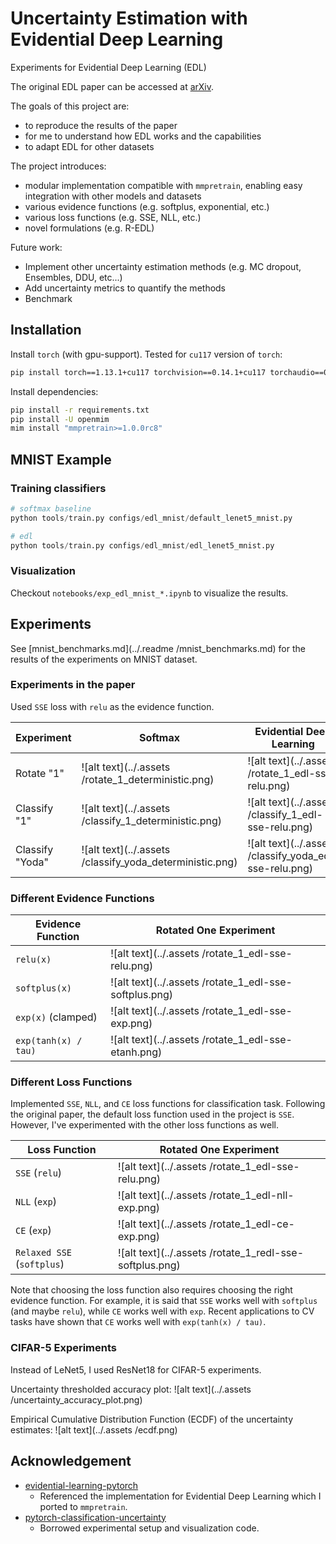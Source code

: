 # Uncertainty Estimation with Evidential Deep Learning

Experiments for Evidential Deep Learning (EDL)

The original EDL paper can be accessed at [arXiv](http://arxiv.org/abs/1806.01768).

The goals of this project are:
- to reproduce the results of the paper
- for me to understand how EDL works and the capabilities
- to adapt EDL for other datasets

The project introduces:
- modular implementation compatible with `mmpretrain`, enabling easy integration with other models and datasets
- various evidence functions (e.g. softplus, exponential, etc.)
- various loss functions (e.g. SSE, NLL, etc.)
- novel formulations (e.g. R-EDL)

Future work:
- Implement other uncertainty estimation methods (e.g. MC dropout, Ensembles, DDU, etc...)
- Add uncertainty metrics to quantify the methods
- Benchmark

## Installation

Install `torch` (with gpu-support).
Tested for `cu117` version of `torch`:
```bash
pip install torch==1.13.1+cu117 torchvision==0.14.1+cu117 torchaudio==0.13.1 --extra-index-url https://download.pytorch.org/whl/cu117
```

Install dependencies:
```bash
pip install -r requirements.txt
pip install -U openmim
mim install "mmpretrain>=1.0.0rc8"
```

## MNIST Example

### Training classifiers

```python
# softmax baseline
python tools/train.py configs/edl_mnist/default_lenet5_mnist.py

# edl
python tools/train.py configs/edl_mnist/edl_lenet5_mnist.py
```

### Visualization

Checkout `notebooks/exp_edl_mnist_*.ipynb` to visualize the results.


## Experiments

See [mnist_benchmarks.md](../.readme /mnist_benchmarks.md) for the results of the experiments on MNIST dataset.

### Experiments in the paper

Used `SSE` loss with `relu` as the evidence function.

| Experiment | Softmax  | Evidential Deep Learning |
| ---------- | -------- | -------- |
| Rotate "1" | ![alt text](../.assets /rotate_1_deterministic.png) | ![alt text](../.assets /rotate_1_edl-sse-relu.png) |
| Classify "1" | ![alt text](../.assets /classify_1_deterministic.png) | ![alt text](../.assets /classify_1_edl-sse-relu.png) |
| Classify "Yoda" | ![alt text](../.assets /classify_yoda_deterministic.png) | ![alt text](../.assets /classify_yoda_edl-sse-relu.png) |


### Different Evidence Functions

| Evidence Function | Rotated One Experiment |
| ----------------- | ---------------------- |
| `relu(x)`         | ![alt text](../.assets /rotate_1_edl-sse-relu.png) |
| `softplus(x)`     | ![alt text](../.assets /rotate_1_edl-sse-softplus.png) |
| `exp(x)` (clamped) | ![alt text](../.assets /rotate_1_edl-sse-exp.png) |
| `exp(tanh(x) / tau)` | ![alt text](../.assets /rotate_1_edl-sse-etanh.png) |

### Different Loss Functions

Implemented `SSE`, `NLL`, and `CE` loss functions for classification task.
Following the original paper, the default loss function used in the project is `SSE`.
However, I've experimented with the other loss functions as well.

| Loss Function | Rotated One Experiment |
| ---------- | -------- |
| `SSE` (`relu`) | ![alt text](../.assets /rotate_1_edl-sse-relu.png) |
| `NLL` (`exp`) | ![alt text](../.assets /rotate_1_edl-nll-exp.png) |
| `CE` (`exp`) | ![alt text](../.assets /rotate_1_edl-ce-exp.png) |
| `Relaxed SSE` (`softplus`) | ![alt text](../.assets /rotate_1_redl-sse-softplus.png) |

Note that choosing the loss function also requires choosing the right evidence function.
For example, it is said that `SSE` works well with `softplus` (and maybe `relu`), while `CE` works well with `exp`.
Recent applications to CV tasks have shown that `CE` works well with `exp(tanh(x) / tau)`.


### CIFAR-5 Experiments

Instead of LeNet5, I used ResNet18 for CIFAR-5 experiments.

Uncertainty thresholded accuracy plot:
![alt text](../.assets /uncertainty_accuracy_plot.png)

Empirical Cumulative Distribution Function (ECDF) of the uncertainty estimates:
![alt text](../.assets /ecdf.png)

## Acknowledgement

- [evidential-learning-pytorch](https://github.com/teddykoker/evidential-learning-pytorch)
  - Referenced the implementation for Evidential Deep Learning which I ported to `mmpretrain`.
- [pytorch-classification-uncertainty](https://github.com/dougbrion/pytorch-classification-uncertainty)
  - Borrowed experimental setup and visualization code.
